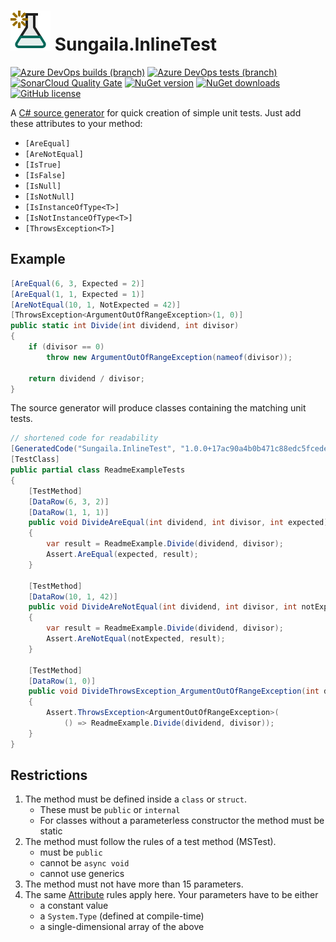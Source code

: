 # ![InlineTest Logo](https://raw.githubusercontent.com/sungaila/InlineTest/master/etc/Icon_64.png) Sungaila.InlineTest

[![Azure DevOps builds (branch)](https://img.shields.io/azure-devops/build/sungaila/b346bdfc-2251-46e5-82b0-fa1153cea3eb/6/master?style=flat-square)](https://dev.azure.com/sungaila/InlineTest/_build/latest?definitionId=6&branchName=master)
[![Azure DevOps tests (branch)](https://img.shields.io/azure-devops/tests/sungaila/InlineTest/6/master?style=flat-square)](https://dev.azure.com/sungaila/InlineTest/_build/latest?definitionId=6&branchName=master)
[![SonarCloud Quality Gate](https://img.shields.io/sonar/quality_gate/sungaila_InlineTest?server=https%3A%2F%2Fsonarcloud.io&style=flat-square)](https://sonarcloud.io/dashboard?id=sungaila_InlineTest)
[![NuGet version](https://img.shields.io/nuget/v/Sungaila.InlineTest.svg?style=flat-square)](https://www.nuget.org/packages/Sungaila.InlineTest/)
[![NuGet downloads](https://img.shields.io/nuget/dt/Sungaila.InlineTest.svg?style=flat-square)](https://www.nuget.org/packages/Sungaila.InlineTest/)
[![GitHub license](https://img.shields.io/github/license/sungaila/InlineTest?style=flat-square)](https://github.com/sungaila/InlineTest/blob/master/LICENSE)


A [C# source generator](https://devblogs.microsoft.com/dotnet/introducing-c-source-generators/) for quick creation of simple unit tests. Just add these attributes to your method:
* `[AreEqual]`
* `[AreNotEqual]`
* `[IsTrue]`
* `[IsFalse]`
* `[IsNull]`
* `[IsNotNull]`
* `[IsInstanceOfType<T>]`
* `[IsNotInstanceOfType<T>]`
* `[ThrowsException<T>]`

## Example
```csharp
[AreEqual(6, 3, Expected = 2)]
[AreEqual(1, 1, Expected = 1)]
[AreNotEqual(10, 1, NotExpected = 42)]
[ThrowsException<ArgumentOutOfRangeException>(1, 0)]
public static int Divide(int dividend, int divisor)
{
	if (divisor == 0)
		throw new ArgumentOutOfRangeException(nameof(divisor));

	return dividend / divisor;
}
```

The source generator will produce classes containing the matching unit tests.

```csharp
// shortened code for readability
[GeneratedCode("Sungaila.InlineTest", "1.0.0+17ac90a4b0b471c88edc5fcedee4124a7cbbac28")]
[TestClass]
public partial class ReadmeExampleTests
{
	[TestMethod]
	[DataRow(6, 3, 2)]
	[DataRow(1, 1, 1)]
	public void DivideAreEqual(int dividend, int divisor, int expected)
	{
		var result = ReadmeExample.Divide(dividend, divisor);
		Assert.AreEqual(expected, result);
	}

	[TestMethod]
	[DataRow(10, 1, 42)]
	public void DivideAreNotEqual(int dividend, int divisor, int notExpected)
	{
		var result = ReadmeExample.Divide(dividend, divisor);
		Assert.AreNotEqual(notExpected, result);
	}

	[TestMethod]
	[DataRow(1, 0)]
	public void DivideThrowsException_ArgumentOutOfRangeException(int dividend, int divisor)
	{
		Assert.ThrowsException<ArgumentOutOfRangeException>(
			() => ReadmeExample.Divide(dividend, divisor));
	}
}
```

## Restrictions
1. The method must be defined inside a `class` or `struct`.
    - These must be `public` or `internal`
    - For classes without a parameterless constructor the method must be static
2. The method must follow the rules of a test method (MSTest).
    - must be `public`
    - cannot be `async void`
    - cannot use generics
3. The method must not have more than 15 parameters.
4. The same [Attribute](https://learn.microsoft.com/en-us/dotnet/csharp/language-reference/language-specification/attributes) rules apply here. Your parameters have to be either
    - a constant value
    - a `System.Type` (defined at compile-time)
    - a single-dimensional array of the above
